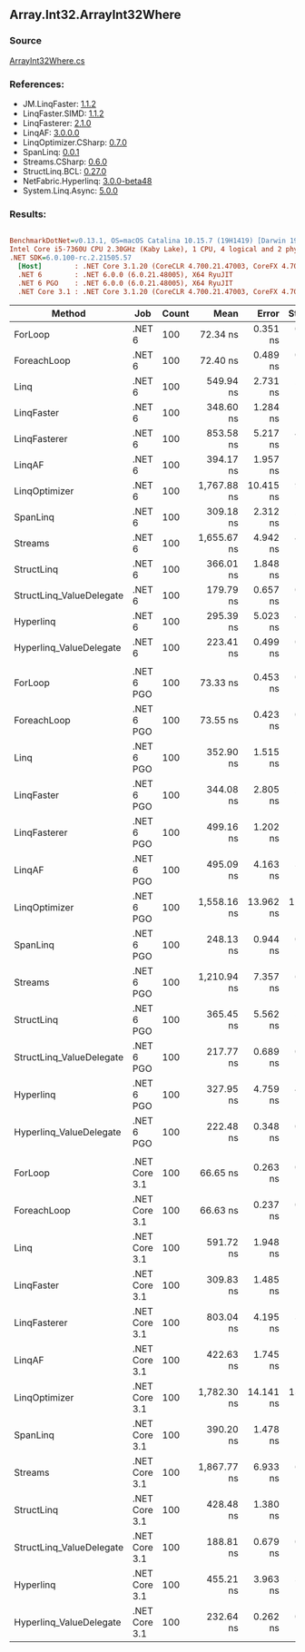 ﻿## Array.Int32.ArrayInt32Where

### Source
[ArrayInt32Where.cs](../LinqBenchmarks/Array/Int32/ArrayInt32Where.cs)

### References:
- JM.LinqFaster: [1.1.2](https://www.nuget.org/packages/JM.LinqFaster/1.1.2)
- LinqFaster.SIMD: [1.1.2](https://www.nuget.org/packages/LinqFaster.SIMD/1.0.3)
- LinqFasterer: [2.1.0](https://www.nuget.org/packages/LinqFasterer/2.1.0)
- LinqAF: [3.0.0.0](https://www.nuget.org/packages/LinqAF/3.0.0.0)
- LinqOptimizer.CSharp: [0.7.0](https://www.nuget.org/packages/LinqOptimizer.CSharp/0.7.0)
- SpanLinq: [0.0.1](https://www.nuget.org/packages/SpanLinq/0.0.1)
- Streams.CSharp: [0.6.0](https://www.nuget.org/packages/Streams.CSharp/0.6.0)
- StructLinq.BCL: [0.27.0](https://www.nuget.org/packages/StructLinq/0.27.0)
- NetFabric.Hyperlinq: [3.0.0-beta48](https://www.nuget.org/packages/NetFabric.Hyperlinq/3.0.0-beta48)
- System.Linq.Async: [5.0.0](https://www.nuget.org/packages/System.Linq.Async/5.0.0)

### Results:
``` ini

BenchmarkDotNet=v0.13.1, OS=macOS Catalina 10.15.7 (19H1419) [Darwin 19.6.0]
Intel Core i5-7360U CPU 2.30GHz (Kaby Lake), 1 CPU, 4 logical and 2 physical cores
.NET SDK=6.0.100-rc.2.21505.57
  [Host]        : .NET Core 3.1.20 (CoreCLR 4.700.21.47003, CoreFX 4.700.21.47101), X64 RyuJIT
  .NET 6        : .NET 6.0.0 (6.0.21.48005), X64 RyuJIT
  .NET 6 PGO    : .NET 6.0.0 (6.0.21.48005), X64 RyuJIT
  .NET Core 3.1 : .NET Core 3.1.20 (CoreCLR 4.700.21.47003, CoreFX 4.700.21.47101), X64 RyuJIT


```
|                   Method |           Job | Count |        Mean |     Error |    StdDev |         Ratio | RatioSD |  Gen 0 | Allocated |
|------------------------- |-------------- |------ |------------:|----------:|----------:|--------------:|--------:|-------:|----------:|
|                  ForLoop |        .NET 6 |   100 |    72.34 ns |  0.351 ns |  0.293 ns |      baseline |         |      - |         - |
|              ForeachLoop |        .NET 6 |   100 |    72.40 ns |  0.489 ns |  0.433 ns |  1.00x slower |   0.01x |      - |         - |
|                     Linq |        .NET 6 |   100 |   549.94 ns |  2.731 ns |  2.554 ns |  7.60x slower |   0.04x | 0.0229 |      48 B |
|               LinqFaster |        .NET 6 |   100 |   348.60 ns |  1.284 ns |  1.201 ns |  4.82x slower |   0.02x | 0.3171 |     664 B |
|             LinqFasterer |        .NET 6 |   100 |   853.58 ns |  5.217 ns |  4.624 ns | 11.79x slower |   0.08x | 0.2136 |     448 B |
|                   LinqAF |        .NET 6 |   100 |   394.17 ns |  1.957 ns |  1.735 ns |  5.45x slower |   0.03x |      - |         - |
|            LinqOptimizer |        .NET 6 |   100 | 1,767.88 ns | 10.415 ns |  9.742 ns | 24.44x slower |   0.20x | 4.1485 |   8,682 B |
|                 SpanLinq |        .NET 6 |   100 |   309.18 ns |  2.312 ns |  2.163 ns |  4.28x slower |   0.04x |      - |         - |
|                  Streams |        .NET 6 |   100 | 1,655.67 ns |  4.942 ns |  4.623 ns | 22.87x slower |   0.12x | 0.2785 |     584 B |
|               StructLinq |        .NET 6 |   100 |   366.01 ns |  1.848 ns |  1.638 ns |  5.06x slower |   0.03x | 0.0153 |      32 B |
| StructLinq_ValueDelegate |        .NET 6 |   100 |   179.79 ns |  0.657 ns |  0.614 ns |  2.49x slower |   0.01x |      - |         - |
|                Hyperlinq |        .NET 6 |   100 |   295.39 ns |  5.023 ns |  4.698 ns |  4.09x slower |   0.07x |      - |         - |
|  Hyperlinq_ValueDelegate |        .NET 6 |   100 |   223.41 ns |  0.499 ns |  0.417 ns |  3.09x slower |   0.01x |      - |         - |
|                          |               |       |             |           |           |               |         |        |           |
|                  ForLoop |    .NET 6 PGO |   100 |    73.33 ns |  0.453 ns |  0.423 ns |      baseline |         |      - |         - |
|              ForeachLoop |    .NET 6 PGO |   100 |    73.55 ns |  0.423 ns |  0.396 ns |  1.00x slower |   0.01x |      - |         - |
|                     Linq |    .NET 6 PGO |   100 |   352.90 ns |  1.515 ns |  1.417 ns |  4.81x slower |   0.03x | 0.0229 |      48 B |
|               LinqFaster |    .NET 6 PGO |   100 |   344.08 ns |  2.805 ns |  2.624 ns |  4.69x slower |   0.05x | 0.3171 |     664 B |
|             LinqFasterer |    .NET 6 PGO |   100 |   499.16 ns |  1.202 ns |  1.004 ns |  6.81x slower |   0.05x | 0.2136 |     448 B |
|                   LinqAF |    .NET 6 PGO |   100 |   495.09 ns |  4.163 ns |  3.690 ns |  6.75x slower |   0.07x |      - |         - |
|            LinqOptimizer |    .NET 6 PGO |   100 | 1,558.16 ns | 13.962 ns | 12.377 ns | 21.26x slower |   0.23x | 4.1485 |   8,682 B |
|                 SpanLinq |    .NET 6 PGO |   100 |   248.13 ns |  0.944 ns |  0.883 ns |  3.38x slower |   0.02x |      - |         - |
|                  Streams |    .NET 6 PGO |   100 | 1,210.94 ns |  7.357 ns |  6.522 ns | 16.52x slower |   0.16x | 0.2785 |     584 B |
|               StructLinq |    .NET 6 PGO |   100 |   365.45 ns |  5.562 ns |  5.203 ns |  4.98x slower |   0.08x | 0.0153 |      32 B |
| StructLinq_ValueDelegate |    .NET 6 PGO |   100 |   217.77 ns |  0.689 ns |  0.611 ns |  2.97x slower |   0.02x |      - |         - |
|                Hyperlinq |    .NET 6 PGO |   100 |   327.95 ns |  4.759 ns |  4.451 ns |  4.47x slower |   0.06x |      - |         - |
|  Hyperlinq_ValueDelegate |    .NET 6 PGO |   100 |   222.48 ns |  0.348 ns |  0.308 ns |  3.03x slower |   0.02x |      - |         - |
|                          |               |       |             |           |           |               |         |        |           |
|                  ForLoop | .NET Core 3.1 |   100 |    66.65 ns |  0.263 ns |  0.246 ns |      baseline |         |      - |         - |
|              ForeachLoop | .NET Core 3.1 |   100 |    66.63 ns |  0.237 ns |  0.222 ns |  1.00x faster |   0.00x |      - |         - |
|                     Linq | .NET Core 3.1 |   100 |   591.72 ns |  1.948 ns |  1.627 ns |  8.88x slower |   0.04x | 0.0229 |      48 B |
|               LinqFaster | .NET Core 3.1 |   100 |   309.83 ns |  1.485 ns |  1.316 ns |  4.65x slower |   0.02x | 0.3171 |     664 B |
|             LinqFasterer | .NET Core 3.1 |   100 |   803.04 ns |  4.195 ns |  3.924 ns | 12.05x slower |   0.07x | 0.2136 |     448 B |
|                   LinqAF | .NET Core 3.1 |   100 |   422.63 ns |  1.745 ns |  1.633 ns |  6.34x slower |   0.04x |      - |         - |
|            LinqOptimizer | .NET Core 3.1 |   100 | 1,782.30 ns | 14.141 ns | 13.227 ns | 26.74x slower |   0.14x | 4.1656 |   8,713 B |
|                 SpanLinq | .NET Core 3.1 |   100 |   390.20 ns |  1.478 ns |  1.382 ns |  5.85x slower |   0.03x |      - |         - |
|                  Streams | .NET Core 3.1 |   100 | 1,867.77 ns |  6.933 ns |  6.146 ns | 28.04x slower |   0.12x | 0.2785 |     584 B |
|               StructLinq | .NET Core 3.1 |   100 |   428.48 ns |  1.380 ns |  1.291 ns |  6.43x slower |   0.02x | 0.0153 |      32 B |
| StructLinq_ValueDelegate | .NET Core 3.1 |   100 |   188.81 ns |  0.679 ns |  0.635 ns |  2.83x slower |   0.01x |      - |         - |
|                Hyperlinq | .NET Core 3.1 |   100 |   455.21 ns |  3.963 ns |  3.707 ns |  6.83x slower |   0.06x |      - |         - |
|  Hyperlinq_ValueDelegate | .NET Core 3.1 |   100 |   232.64 ns |  0.262 ns |  0.219 ns |  3.49x slower |   0.01x |      - |         - |
